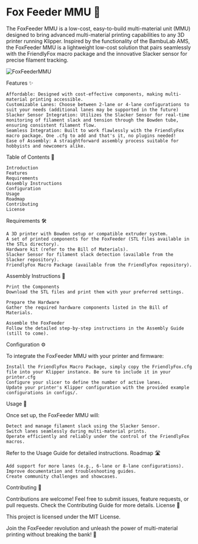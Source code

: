 # Fox Feeder MMU 🦊

The FoxFeeder MMU is a low-cost, easy-to-build multi-material unit (MMU) designed to bring advanced multi-material printing capabilities to any 3D printer running Klipper. Inspired by the functionality of the BambuLab AMS, the FoxFeeder MMU is a lightweight low-cost solution that pairs seamlessly with the FriendlyFox macro package and the innovative Slacker sensor for precise filament tracking.

![FoxFeederMMU](https://github.com/user-attachments/assets/43a852b4-0c64-4c40-bf6a-195059f83858)

Features ✨

    Affordable: Designed with cost-effective components, making multi-material printing accessible.
    Customizable Lanes: Choose between 2-lane or 4-lane configurations to suit your needs (additional lanes may be supported in the future)
    Slacker Sensor Integration: Utilizes the Slacker Sensor for real-time monitoring of filament slack and tension through the Bowden tube, ensuring consistent filament flow.
    Seamless Integration: Built to work flawlessly with the FriendlyFox macro package. One .cfg to add and that's it, no plugins needed!
    Ease of Assembly: A straightforward assembly process suitable for hobbyists and newcomers alike.

Table of Contents 📖

    Introduction
    Features
    Requirements
    Assembly Instructions
    Configuration
    Usage
    Roadmap
    Contributing
    License

Requirements 🛠️

    A 3D printer with Bowden setup or compatible extruder system.
    A set of printed components for the FoxFeeder (STL files available in the STLs directory).
    Hardware kit (refer to the Bill of Materials).
    Slacker Sensor for filament slack detection (available from the Slacker repository).
    FriendlyFox Macro Package (available from the FriendlyFox repository).

Assembly Instructions 🔧

    Print the Components
    Download the STL files and print them with your preferred settings.

    Prepare the Hardware
    Gather the required hardware components listed in the Bill of Materials.

    Assemble the FoxFeeder
    Follow the detailed step-by-step instructions in the Assembly Guide (still to come).

Configuration ⚙️

To integrate the FoxFeeder MMU with your printer and firmware:

    Install the FriendlyFox Macro Package, simply copy the FriendlyFox.cfg file into your Klipper instance. Be sure to include it in your printer.cfg
    Configure your slicer to define the number of active lanes.
    Update your printer's Klipper configuration with the provided example configurations in configs/.

Usage 🚀

Once set up, the FoxFeeder MMU will:

    Detect and manage filament slack using the Slacker Sensor.
    Switch lanes seamlessly during multi-material prints.
    Operate efficiently and reliably under the control of the FriendlyFox macros.

Refer to the Usage Guide for detailed instructions.
Roadmap 🛣️

    Add support for more lanes (e.g., 6-lane or 8-lane configurations).
    Improve documentation and troubleshooting guides.
    Create community challenges and showcases.

Contributing 🤝

Contributions are welcome! Feel free to submit issues, feature requests, or pull requests. Check the Contributing Guide for more details.
License 📄

This project is licensed under the MIT License.

Join the FoxFeeder revolution and unleash the power of multi-material printing without breaking the bank! 🦊
